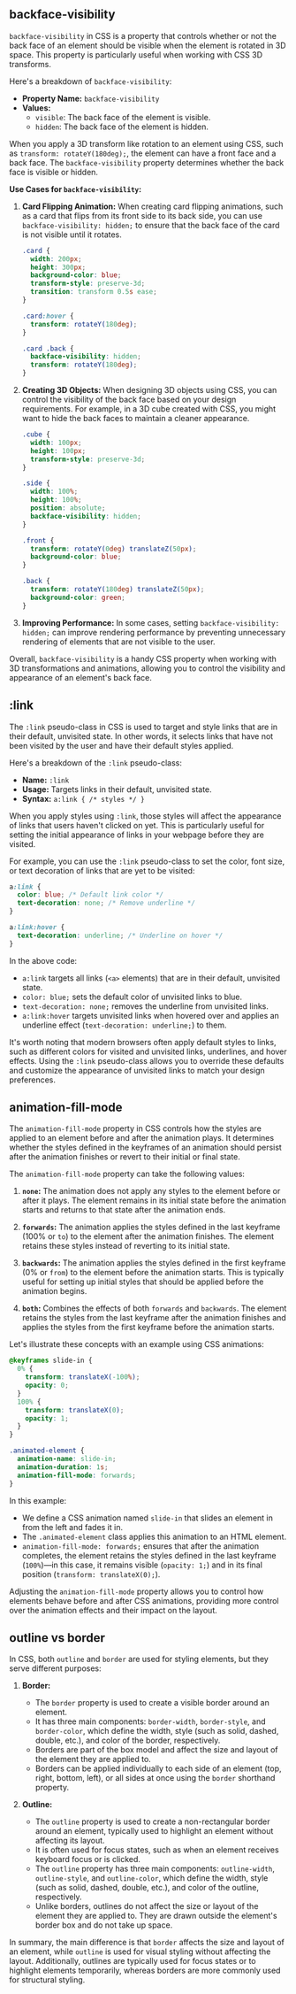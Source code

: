 ## backface-visibility

`backface-visibility` in CSS is a property that controls whether or not the back face of an element should be visible when the element is rotated in 3D space. This property is particularly useful when working with CSS 3D transforms.

Here's a breakdown of `backface-visibility`:

- **Property Name:** `backface-visibility`
- **Values:**
  - `visible`: The back face of the element is visible.
  - `hidden`: The back face of the element is hidden.

When you apply a 3D transform like rotation to an element using CSS, such as `transform: rotateY(180deg);`, the element can have a front face and a back face. The `backface-visibility` property determines whether the back face is visible or hidden.

**Use Cases for `backface-visibility`:**

1. **Card Flipping Animation:**
   When creating card flipping animations, such as a card that flips from its front side to its back side, you can use `backface-visibility: hidden;` to ensure that the back face of the card is not visible until it rotates.

   ```css
   .card {
     width: 200px;
     height: 300px;
     background-color: blue;
     transform-style: preserve-3d;
     transition: transform 0.5s ease;
   }

   .card:hover {
     transform: rotateY(180deg);
   }

   .card .back {
     backface-visibility: hidden;
     transform: rotateY(180deg);
   }
   ```

2. **Creating 3D Objects:**
   When designing 3D objects using CSS, you can control the visibility of the back face based on your design requirements. For example, in a 3D cube created with CSS, you might want to hide the back faces to maintain a cleaner appearance.

   ```css
   .cube {
     width: 100px;
     height: 100px;
     transform-style: preserve-3d;
   }

   .side {
     width: 100%;
     height: 100%;
     position: absolute;
     backface-visibility: hidden;
   }

   .front {
     transform: rotateY(0deg) translateZ(50px);
     background-color: blue;
   }

   .back {
     transform: rotateY(180deg) translateZ(50px);
     background-color: green;
   }
   ```

3. **Improving Performance:**
   In some cases, setting `backface-visibility: hidden;` can improve rendering performance by preventing unnecessary rendering of elements that are not visible to the user.

Overall, `backface-visibility` is a handy CSS property when working with 3D transformations and animations, allowing you to control the visibility and appearance of an element's back face.

## :link

The `:link` pseudo-class in CSS is used to target and style links that are in their default, unvisited state. In other words, it selects links that have not been visited by the user and have their default styles applied.

Here's a breakdown of the `:link` pseudo-class:

- **Name:** `:link`
- **Usage:** Targets links in their default, unvisited state.
- **Syntax:** `a:link { /* styles */ }`

When you apply styles using `:link`, those styles will affect the appearance of links that users haven't clicked on yet. This is particularly useful for setting the initial appearance of links in your webpage before they are visited.

For example, you can use the `:link` pseudo-class to set the color, font size, or text decoration of links that are yet to be visited:

```css
a:link {
  color: blue; /* Default link color */
  text-decoration: none; /* Remove underline */
}

a:link:hover {
  text-decoration: underline; /* Underline on hover */
}
```

In the above code:

- `a:link` targets all links (`<a>` elements) that are in their default, unvisited state.
- `color: blue;` sets the default color of unvisited links to blue.
- `text-decoration: none;` removes the underline from unvisited links.
- `a:link:hover` targets unvisited links when hovered over and applies an underline effect (`text-decoration: underline;`) to them.

It's worth noting that modern browsers often apply default styles to links, such as different colors for visited and unvisited links, underlines, and hover effects. Using the `:link` pseudo-class allows you to override these defaults and customize the appearance of unvisited links to match your design preferences.

## animation-fill-mode

The `animation-fill-mode` property in CSS controls how the styles are applied to an element before and after the animation plays. It determines whether the styles defined in the keyframes of an animation should persist after the animation finishes or revert to their initial or final state.

The `animation-fill-mode` property can take the following values:

1. **`none`:** The animation does not apply any styles to the element before or after it plays. The element remains in its initial state before the animation starts and returns to that state after the animation ends.

2. **`forwards`:** The animation applies the styles defined in the last keyframe (100% or `to`) to the element after the animation finishes. The element retains these styles instead of reverting to its initial state.

3. **`backwards`:** The animation applies the styles defined in the first keyframe (0% or `from`) to the element before the animation starts. This is typically useful for setting up initial styles that should be applied before the animation begins.

4. **`both`:** Combines the effects of both `forwards` and `backwards`. The element retains the styles from the last keyframe after the animation finishes and applies the styles from the first keyframe before the animation starts.

Let's illustrate these concepts with an example using CSS animations:

```css
@keyframes slide-in {
  0% {
    transform: translateX(-100%);
    opacity: 0;
  }
  100% {
    transform: translateX(0);
    opacity: 1;
  }
}

.animated-element {
  animation-name: slide-in;
  animation-duration: 1s;
  animation-fill-mode: forwards;
}
```

In this example:

- We define a CSS animation named `slide-in` that slides an element in from the left and fades it in.
- The `.animated-element` class applies this animation to an HTML element.
- `animation-fill-mode: forwards;` ensures that after the animation completes, the element retains the styles defined in the last keyframe (`100%`)—in this case, it remains visible (`opacity: 1;`) and in its final position (`transform: translateX(0);`).

Adjusting the `animation-fill-mode` property allows you to control how elements behave before and after CSS animations, providing more control over the animation effects and their impact on the layout.

## outline vs border

In CSS, both `outline` and `border` are used for styling elements, but they serve different purposes:

1. **Border:**

   - The `border` property is used to create a visible border around an element.
   - It has three main components: `border-width`, `border-style`, and `border-color`, which define the width, style (such as solid, dashed, double, etc.), and color of the border, respectively.
   - Borders are part of the box model and affect the size and layout of the element they are applied to.
   - Borders can be applied individually to each side of an element (top, right, bottom, left), or all sides at once using the `border` shorthand property.

2. **Outline:**
   - The `outline` property is used to create a non-rectangular border around an element, typically used to highlight an element without affecting its layout.
   - It is often used for focus states, such as when an element receives keyboard focus or is clicked.
   - The `outline` property has three main components: `outline-width`, `outline-style`, and `outline-color`, which define the width, style (such as solid, dashed, double, etc.), and color of the outline, respectively.
   - Unlike borders, outlines do not affect the size or layout of the element they are applied to. They are drawn outside the element's border box and do not take up space.

In summary, the main difference is that `border` affects the size and layout of an element, while `outline` is used for visual styling without affecting the layout. Additionally, outlines are typically used for focus states or to highlight elements temporarily, whereas borders are more commonly used for structural styling.
